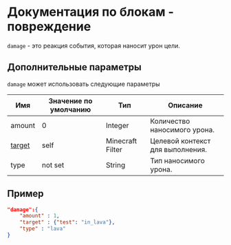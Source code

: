 # Документация по блокам - повреждение

`damage` - это реакция события, которая наносит урон цели.

## Дополнительные параметры

`damage` может использовать следующие параметры

| Имя                                                 | Значение по умолчанию | Тип              | Описание                         |
|-----------------------------------------------------|-----------------------|------------------|----------------------------------|
| amount                                              | 0                     | Integer          | Количество наносимого урона.     |
| [target](../../Entity_JSON/Filters/Filters_List.md) | self                  | Minecraft Filter | Целевой контекст для выполнения. |
| type                                                | not set               | String           | Тип наносимого урона.            |

## Пример

``` json
"damage":{
    "amount" : 1,
    "target" : {"test": "in_lava"},
    "type" : "lava"
}
```
